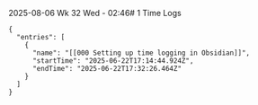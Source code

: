 2025-08-06 Wk 32 Wed - 02:46# 1 Time Logs

````simple-time-tracker
{
  "entries": [
    {
      "name": "[[000 Setting up time logging in Obsidian]]",
      "startTime": "2025-06-22T17:14:44.924Z",
      "endTime": "2025-06-22T17:32:26.464Z"
    }
  ]
}
````
